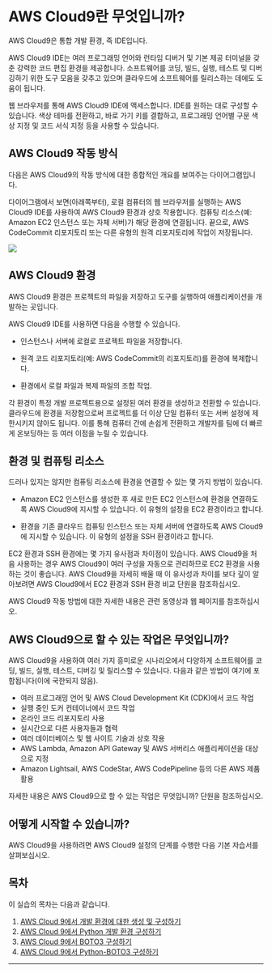 # AWS Cloud9란 무엇입니까?

AWS Cloud9은 통합 개발 환경, 즉 IDE입니다.

AWS Cloud9 IDE는 여러 프로그래밍 언어와 런타임 디버거 및 기본 제공 터미널을 갖춘 강력한 코드 편집 환경을 제공합니다. 소프트웨어를 코딩, 빌드, 실행, 테스트 및 디버깅하기 위한 도구 모음을 갖추고 있으며 클라우드에 소프트웨어를 릴리스하는 데에도 도움이 됩니다.

웹 브라우저를 통해 AWS Cloud9 IDE에 액세스합니다. IDE를 원하는 대로 구성할 수 있습니다. 색상 테마를 전환하고, 바로 가기 키를 결합하고, 프로그래밍 언어별 구문 색상 지정 및 코드 서식 지정 등을 사용할 수 있습니다.

## AWS Cloud9 작동 방식
다음은 AWS Cloud9의 작동 방식에 대한 종합적인 개요를 보여주는 다이어그램입니다.

다이어그램에서 보면(아래쪽부터), 로컬 컴퓨터의 웹 브라우저를 실행하는 AWS Cloud9 IDE를 사용하여 AWS Cloud9 환경과 상호 작용합니다. 컴퓨팅 리소스(예: Amazon EC2 인스턴스 또는 자체 서버)가 해당 환경에 연결됩니다. 끝으로, AWS CodeCommit 리포지토리 또는 다른 유형의 원격 리포지토리에 작업이 저장됩니다.

![](./images/arch.png)
         
## AWS Cloud9 환경
AWS Cloud9 환경은 프로젝트의 파일을 저장하고 도구를 실행하여 애플리케이션을 개발하는 곳입니다.

AWS Cloud9 IDE를 사용하면 다음을 수행할 수 있습니다.

- 인스턴스나 서버에 로컬로 프로젝트 파일을 저장합니다.

- 원격 코드 리포지토리(예: AWS CodeCommit의 리포지토리)를 환경에 복제합니다.

- 환경에서 로컬 파일과 복제 파일의 조합 작업.

각 환경이 특정 개발 프로젝트용으로 설정된 여러 환경을 생성하고 전환할 수 있습니다. 클라우드에 환경을 저장함으로써 프로젝트를 더 이상 단일 컴퓨터 또는 서버 설정에 제한시키지 않아도 됩니다. 이를 통해 컴퓨터 간에 손쉽게 전환하고 개발자를 팀에 더 빠르게 온보딩하는 등 여러 이점을 누릴 수 있습니다.

## 환경 및 컴퓨팅 리소스
드러나 있지는 않지만 컴퓨팅 리소스에 환경을 연결할 수 있는 몇 가지 방법이 있습니다.

- Amazon EC2 인스턴스를 생성한 후 새로 만든 EC2 인스턴스에 환경을 연결하도록 AWS Cloud9에 지시할 수 있습니다. 이 유형의 설정을 EC2 환경이라고 합니다.

- 환경을 기존 클라우드 컴퓨팅 인스턴스 또는 자체 서버에 연결하도록 AWS Cloud9에 지시할 수 있습니다. 이 유형의 설정을 SSH 환경이라고 합니다.

EC2 환경과 SSH 환경에는 몇 가지 유사점과 차이점이 있습니다. AWS Cloud9을 처음 사용하는 경우 AWS Cloud9이 여러 구성을 자동으로 관리하므로 EC2 환경을 사용하는 것이 좋습니다. AWS Cloud9을 자세히 배울 때 이 유사성과 차이를 보다 깊이 알아보려면 AWS Cloud9에서 EC2 환경과 SSH 환경 비교 단원을 참조하십시오.

AWS Cloud9 작동 방법에 대한 자세한 내용은 관련 동영상과 웹 페이지를 참조하십시오.

## AWS Cloud9으로 할 수 있는 작업은 무엇입니까?
AWS Cloud9을 사용하여 여러 가지 흥미로운 시나리오에서 다양하게 소프트웨어를 코딩, 빌드, 실행, 테스트, 디버깅 및 릴리스할 수 있습니다. 다음과 같은 방법이 여기에 포함됩니다(이에 국한되지 않음).

- 여러 프로그래밍 언어 및 AWS Cloud Development Kit (CDK)에서 코드 작업
- 실행 중인 도커 컨테이너에서 코드 작업
- 온라인 코드 리포지토리 사용
- 실시간으로 다른 사용자들과 협력
- 여러 데이터베이스 및 웹 사이트 기술과 상호 작용
- AWS Lambda, Amazon API Gateway 및 AWS 서버리스 애플리케이션을 대상으로 지정
- Amazon Lightsail, AWS CodeStar, AWS CodePipeline 등의 다른 AWS 제품 활용

자세한 내용은 AWS Cloud9으로 할 수 있는 작업은 무엇입니까? 단원을 참조하십시오.

## 어떻게 시작할 수 있습니까?
AWS Cloud9을 사용하려면 AWS Cloud9 설정의 단계를 수행한 다음 기본 자습서를 살펴보십시오.

## 목차

이 실습의 목차는 다음과 같습니다.

1. [AWS Cloud 9에서 개발 환경에 대한 생성 및 구성하기](/01.AWS-cloud9-IDE-Python.md)  
2. [AWS Cloud 9에서 Python 개발 환경 구성하기](/02.AWS-Cloud9-Python-pip2.md)  
3. [AWS Cloud 9에서 BOTO3 구성하기](/03.AWS-Python-boto3-Basic.md)  
4. [AWS Cloud 9에서 Python-BOTO3 구성하기](/04.AWS-Python3-boto3-Basic2.md)

---


